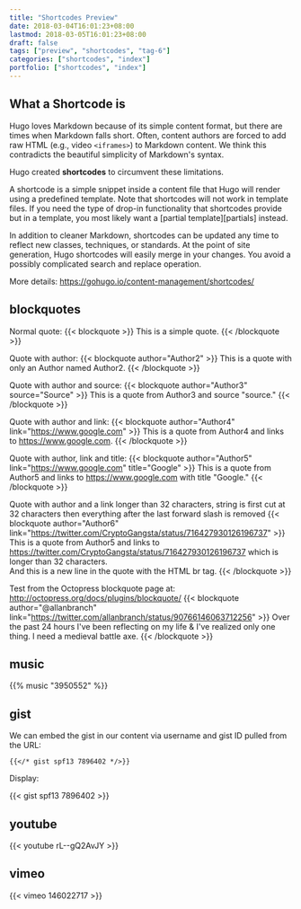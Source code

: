 ```yaml
---
title: "Shortcodes Preview"
date: 2018-03-04T16:01:23+08:00
lastmod: 2018-03-05T16:01:23+08:00
draft: false
tags: ["preview", "shortcodes", "tag-6"]
categories: ["shortcodes", "index"]
portfolio: ["shortcodes", "index"]
---
```



## What a Shortcode is

Hugo loves Markdown because of its simple content format, but there are times when Markdown falls short. Often, content authors are forced to add raw HTML (e.g., video `<iframes>`) to Markdown content. We think this contradicts the beautiful simplicity of Markdown's syntax.

Hugo created **shortcodes** to circumvent these limitations.

A shortcode is a simple snippet inside a content file that Hugo will render using a predefined template. Note that shortcodes will not work in template files. If you need the type of drop-in functionality that shortcodes provide but in a template, you most likely want a [partial template][partials] instead.

In addition to cleaner Markdown, shortcodes can be updated any time to reflect new classes, techniques, or standards. At the point of site generation, Hugo shortcodes will easily merge in your changes. You avoid a possibly complicated search and replace operation.

More details: https://gohugo.io/content-management/shortcodes/ 

<!--more-->

## blockquotes

Normal quote:
{{< blockquote >}}
  This is a simple quote.
{{< /blockquote >}}

Quote with author:
{{< blockquote author="Author2" >}}
  This is a quote with only an Author named Author2.
{{< /blockquote >}}

Quote with author and source:
{{< blockquote author="Author3" source="Source" >}}
  This is a quote from Author3 and source "source."
{{< /blockquote >}}

Quote with author and link:
{{< blockquote author="Author4" link="https://www.google.com" >}}
  This is a quote from Author4 and links to https://www.google.com.
{{< /blockquote >}}

Quote with author, link and title:
{{< blockquote author="Author5" link="https://www.google.com" title="Google" >}}
  This is a quote from Author5 and links to https://www.google.com with title "Google."
{{< /blockquote >}}

Quote with author and a link longer than 32 characters, string is first cut at 32 characters then everything after the last forward slash is removed
{{< blockquote author="Author6" link="https://twitter.com/CryptoGangsta/status/716427930126196737" >}}
  This is a quote from Author5 and links to https://twitter.com/CryptoGangsta/status/716427930126196737 which is longer than 32 characters.
  <br>And this is a new line in the quote with the HTML br tag.
{{< /blockquote >}}

Test from the Octopress blockquote page at: http://octopress.org/docs/plugins/blockquote/
{{< blockquote author="@allanbranch" link="https://twitter.com/allanbranch/status/90766146063712256" >}}
  Over the past 24 hours I've been reflecting on my life & I've realized only one thing. I need a medieval battle axe.
{{< /blockquote >}}


## music

{{% music "3950552" %}}

## gist

We can embed the gist in our content via username and gist ID pulled from the URL:

```
{{</* gist spf13 7896402 */>}}
```

Display:

{{< gist spf13 7896402 >}}


## youtube

{{< youtube rL--gQ2AvJY >}}


## vimeo

{{< vimeo 146022717 >}}